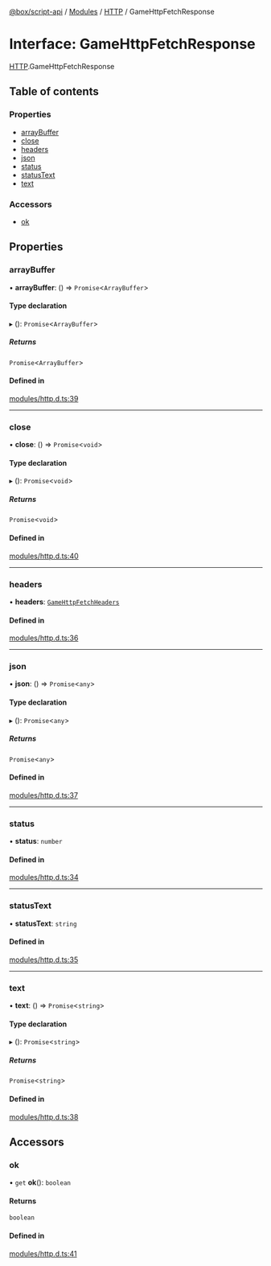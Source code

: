 [@box/script-api](../README.md) / [Modules](../modules.md) / [HTTP](../modules/HTTP.md) / GameHttpFetchResponse

# Interface: GameHttpFetchResponse

[HTTP](../modules/HTTP.md).GameHttpFetchResponse

## Table of contents

### Properties

- [arrayBuffer](HTTP.GameHttpFetchResponse.md#arraybuffer)
- [close](HTTP.GameHttpFetchResponse.md#close)
- [headers](HTTP.GameHttpFetchResponse.md#headers)
- [json](HTTP.GameHttpFetchResponse.md#json)
- [status](HTTP.GameHttpFetchResponse.md#status)
- [statusText](HTTP.GameHttpFetchResponse.md#statustext)
- [text](HTTP.GameHttpFetchResponse.md#text)

### Accessors

- [ok](HTTP.GameHttpFetchResponse.md#ok)

## Properties

### arrayBuffer

• **arrayBuffer**: () => `Promise`<`ArrayBuffer`\>

#### Type declaration

▸ (): `Promise`<`ArrayBuffer`\>

##### Returns

`Promise`<`ArrayBuffer`\>

#### Defined in

[modules/http.d.ts:39](https://github.com/box-engine/script-api/blob/861e99e/server/modules/http.d.ts#L39)

___

### close

• **close**: () => `Promise`<`void`\>

#### Type declaration

▸ (): `Promise`<`void`\>

##### Returns

`Promise`<`void`\>

#### Defined in

[modules/http.d.ts:40](https://github.com/box-engine/script-api/blob/861e99e/server/modules/http.d.ts#L40)

___

### headers

• **headers**: [`GameHttpFetchHeaders`](../modules/HTTP.md#gamehttpfetchheaders)

#### Defined in

[modules/http.d.ts:36](https://github.com/box-engine/script-api/blob/861e99e/server/modules/http.d.ts#L36)

___

### json

• **json**: () => `Promise`<`any`\>

#### Type declaration

▸ (): `Promise`<`any`\>

##### Returns

`Promise`<`any`\>

#### Defined in

[modules/http.d.ts:37](https://github.com/box-engine/script-api/blob/861e99e/server/modules/http.d.ts#L37)

___

### status

• **status**: `number`

#### Defined in

[modules/http.d.ts:34](https://github.com/box-engine/script-api/blob/861e99e/server/modules/http.d.ts#L34)

___

### statusText

• **statusText**: `string`

#### Defined in

[modules/http.d.ts:35](https://github.com/box-engine/script-api/blob/861e99e/server/modules/http.d.ts#L35)

___

### text

• **text**: () => `Promise`<`string`\>

#### Type declaration

▸ (): `Promise`<`string`\>

##### Returns

`Promise`<`string`\>

#### Defined in

[modules/http.d.ts:38](https://github.com/box-engine/script-api/blob/861e99e/server/modules/http.d.ts#L38)

## Accessors

### ok

• `get` **ok**(): `boolean`

#### Returns

`boolean`

#### Defined in

[modules/http.d.ts:41](https://github.com/box-engine/script-api/blob/861e99e/server/modules/http.d.ts#L41)
